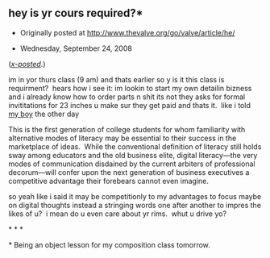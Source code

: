 ## hey is yr cours required?*

 * Originally posted at http://www.thevalve.org/go/valve/article/he/

* Wednesday, September 24, 2008 

(_[x-posted](http://acephalous.typepad.com/acephalous/)_.)

im in yor thurs class (9 am) and thats earlier so y is it this class is requirment?  hears how i see it: im lookin to start my own detailin bizness and i already know how to order parts n shit its not they asks for formal invititations for 23 inches u make sur they get paid and thats it.  like i told [my boy](http://acephalous.typepad.com/acephalous/2006/02/sample_student_.html) the other day

This is the first generation of college students for whom familiarity with alternative modes of literacy may be essential to their success in the marketplace of ideas.  While the conventional definition of literacy still holds sway among educators and the old business elite, digital literacy—the very modes of communication disdained by the current arbiters of professional decorum—will confer upon the next generation of business executives a competitive advantage their forebears cannot even imagine.

so yeah like i said it may be competitionly to my advantages to focus maybe on digital thoughts instead a stringing words one after another to impres the likes of u?  i mean do u even care about yr rims.  whut u drive yo?

\* \* \*

\* Being an object lesson for my composition class tomorrow.

